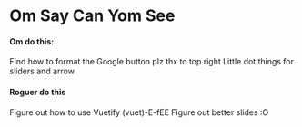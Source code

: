 # Om Say Can Yom See

#### Om do this:
Find how to format the Google button plz thx to top right
Little dot things for sliders and arrow

#### Roguer do this
Figure out how to use Vuetify (vuet)-E-fEE
Figure out better slides :O
